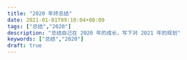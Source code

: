```yaml
---
title: "2020 年终总结"
date: 2021-01-01T09:10:04+08:00
tags: ["总结","2020"]
description: "总结自己在 2020 年的成长，写下对 2021 年的规划"
keywords: ["总结","2020"]
draft: true
---
```

